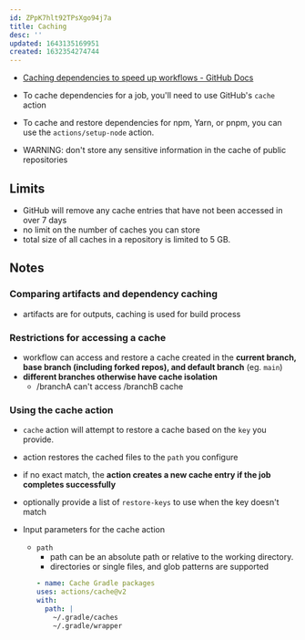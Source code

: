 ```yaml
---
id: ZPpK7hlt92TPsXgo94j7a
title: Caching
desc: ''
updated: 1643135169951
created: 1632354274744
---
```


- [Caching dependencies to speed up workflows - GitHub Docs](https://docs.github.com/en/actions/advanced-guides/caching-dependencies-to-speed-up-workflows)


- To cache dependencies for a job, you'll need to use GitHub's `cache` action
- To cache and restore dependencies for npm, Yarn, or pnpm, you can use the `actions/setup-node` action.

- WARNING: don't store any sensitive information in the cache of public repositories

## Limits
- GitHub will remove any cache entries that have not been accessed in over 7 days
- no limit on the number of caches you can store
- total size of all caches in a repository is limited to 5 GB.

## Notes

### Comparing artifacts and dependency caching
- artifacts are for outputs, caching is used for build process

### Restrictions for accessing a cache

- workflow can access and restore a cache created in the **current branch, base branch (including forked repos), and default branch** (eg. `main`)
- **different branches otherwise have cache isolation**
    - /branchA can't access /branchB cache

### Using the cache action
- `cache` action will attempt to restore a cache based on the `key` you provide. 
- action restores the cached files to the `path` you configure
- if no exact match, the **action creates a new cache entry if the job completes successfully**
- optionally provide a list of `restore-keys` to use when the key doesn't match 

- Input parameters for the cache action
    - `path`
        - path can be an absolute path or relative to the working directory.
        - directories or single files, and glob patterns are supported
        ```yml
        - name: Cache Gradle packages
        uses: actions/cache@v2
        with:
          path: |
            ~/.gradle/caches
            ~/.gradle/wrapper
        ```

